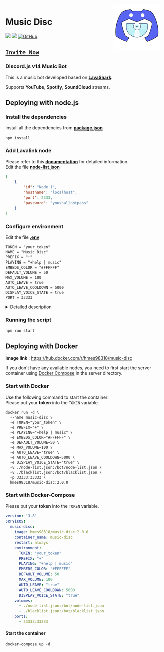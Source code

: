 <img width="150" height="150" align="right" style="float: right; margin: 0 10px 0 0;" alt="music_disc" src="public/imgs/logo2.png">

# Music Disc 

<a href="https://discord.js.org/"><img src="https://img.shields.io/badge/Discord.JS-v14-blue?style=for-the-badge&logo=DISCORD" /></a> 
<a href="https://nodejs.org/"><img src="https://img.shields.io/badge/Node.JS->=16.13.0-brightgreen?style=for-the-badge&logo=Node.js"></a> 
<a href="https://github.com/hmes98318/Music-Disc/blob/main/LICENSE"><img alt="GitHub" src="https://img.shields.io/github/license/hmes98318/Music-Disc?style=for-the-badge&color=brightgreen"></a>  

## [`Invite_Now`](https://discord.com/api/oauth2/authorize?client_id=1137802970042482750&permissions=8&scope=bot)

### Discord.js v14 Music Bot  
This is a music bot developed based on [**LavaShark**](https://lavashark.js.org/).  



Supports **YouTube**, **Spotify**, **SoundCloud** streams.  

## Deploying with node.js


### Install the dependencies
install all the dependencies from [**package.json**](./package.json)  
```
npm install
```


### Add Lavalink node
Please refer to this [**documentation**](https://lavashark.js.org/docs/server-config) for detailed information.  
Edit the file [**node-list.json**](./node-list.json)  
```json
[
    {
        "id": "Node 1",
        "hostname": "localhost",
        "port": 2333,
        "password": "youshallnotpass"
    }
]
```


### Configure environment
Edit the file [**.env**](./.env) 
```env
TOKEN = "your_token"
NAME = "Music Disc"
PREFIX = "+"
PLAYING = "+help | music"
EMBEDS_COLOR = "#FFFFFF"
DEFAULT_VOLUME = 50
MAX_VOLUME = 100
AUTO_LEAVE = true
AUTO_LEAVE_COOLDOWN = 5000
DISPLAY_VOICE_STATE = true
PORT = 33333
```

<details> 
  <summary>Detailed description</summary>

  **`AUTO_LEAVE`** : After the music finished, can choose whether let the bot leave voice channel automatically or not.  
  **`AUTO_LEAVE_COOLDOWN`** : Timer for auto disconnect(ms).  
  **`DISPLAY_VOICE_STATE`** : Show voice channel status updates.   
</details>


### Running the script 
```
npm run start
```


## Deploying with Docker
**image link** : https://hub.docker.com/r/hmes98318/music-disc  

If you don't have any available nodes, you need to first start the server container using [Docker Compose](server/docker-compose.yml) in the server directory.  

### Start with Docker
Use the following command to start the container:  
Please put your **token** into the `TOKEN` variable.  
```
docker run -d \
  --name music-disc \
  -e TOKEN="your_token" \
  -e PREFIX="+" \
  -e PLAYING="+help | music" \
  -e EMBEDS_COLOR="#FFFFFF" \
  -e DEFAULT_VOLUME=50 \
  -e MAX_VOLUME=100 \
  -e AUTO_LEAVE="true" \
  -e AUTO_LEAVE_COOLDOWN=5000 \
  -e DISPLAY_VOICE_STATE="true" \
  -v ./node-list.json:/bot/node-list.json \
  -v ./blacklist.json:/bot/blacklist.json \
  -p 33333:33333 \
  hmes98318/music-disc:2.0.0
```

### Start with Docker-Compose
Please put your **token** into the `TOKEN` variable.  
```yml
version: '3.8'
services:
  music-disc:
    image: hmes98318/music-disc:2.0.0
    container_name: music-disc
    restart: always
    environment:
      TOKEN: "your_token"
      PREFIX: "+"
      PLAYING: "+help | music"
      EMBEDS_COLOR: "#FFFFFF"
      DEFAULT_VOLUME: 50
      MAX_VOLUME: 100
      AUTO_LEAVE: "true"
      AUTO_LEAVE_COOLDOWN: 5000
      DISPLAY_VOICE_STATE: "true"
    volumes:
      - ./node-list.json:/bot/node-list.json
      - ./blacklist.json:/bot/blacklist.json
    ports:
      - 33333:33333
```

#### Start the container  
```
docker-compose up -d
```
